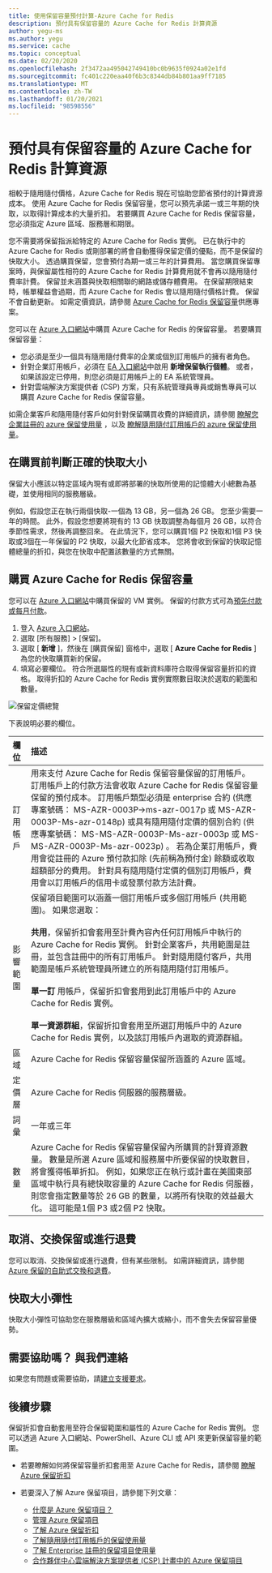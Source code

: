 ```yaml
---
title: 使用保留容量預付計算-Azure Cache for Redis
description: 預付具有保留容量的 Azure Cache for Redis 計算資源
author: yegu-ms
ms.author: yegu
ms.service: cache
ms.topic: conceptual
ms.date: 02/20/2020
ms.openlocfilehash: 2f3472aa495042749410bc0b9635f0924a02e1fd
ms.sourcegitcommit: fc401c220eaa40f6b3c8344db84b801aa9ff7185
ms.translationtype: MT
ms.contentlocale: zh-TW
ms.lasthandoff: 01/20/2021
ms.locfileid: "98598556"
---
```

# <a name="prepay-for-azure-cache-for-redis-compute-resources-with-reserved-capacity"></a>預付具有保留容量的 Azure Cache for Redis 計算資源

相較于隨用隨付價格，Azure Cache for Redis 現在可協助您節省預付的計算資源成本。 使用 Azure Cache for Redis 保留容量，您可以預先承諾一或三年期的快取，以取得計算成本的大量折扣。 若要購買 Azure Cache for Redis 保留容量，您必須指定 Azure 區域、服務層和期限。

您不需要將保留指派給特定的 Azure Cache for Redis 實例。 已在執行中的 Azure Cache for Redis 或剛部署的將會自動獲得保留定價的優點，而不是保留的快取大小。 透過購買保留，您會預付為期一或三年的計算費用。 當您購買保留專案時，與保留屬性相符的 Azure Cache for Redis 計算費用就不會再以隨用隨付費率計費。 保留並未涵蓋與快取相關聯的網路或儲存體費用。 在保留期限結束時，帳單權益會過期，而 Azure Cache for Redis 會以隨用隨付價格計費。 保留不會自動更新。 如需定價資訊，請參閱 [Azure Cache for Redis 保留容量](https://azure.microsoft.com/pricing/details/cache)供應專案。

您可以在 [Azure 入口網站](https://portal.azure.com/)中購買 Azure Cache for Redis 的保留容量。 若要購買保留容量：

* 您必須是至少一個具有隨用隨付費率的企業或個別訂用帳戶的擁有者角色。
* 針對企業訂用帳戶，必須在 [EA 入口網站](https://ea.azure.com/)中啟用 **新增保留執行個體**。 或者，如果該設定已停用，則您必須是訂用帳戶上的 EA 系統管理員。
* 針對雲端解決方案提供者 (CSP) 方案，只有系統管理員專員或銷售專員可以購買 Azure Cache for Redis 保留容量。

如需企業客戶和隨用隨付客戶如何針對保留購買收費的詳細資訊，請參閱 [瞭解您企業註冊的 azure 保留使用量](../cost-management-billing/reservations/understand-reserved-instance-usage-ea.md) ，以及 [瞭解隨用隨付訂用帳戶的 azure 保留使用量](../cost-management-billing/reservations/understand-reserved-instance-usage.md)。


## <a name="determine-the-right-cache-size-before-purchase"></a>在購買前判斷正確的快取大小

保留大小應該以特定區域內現有或即將部署的快取所使用的記憶體大小總數為基礎，並使用相同的服務層級。

例如，假設您正在執行兩個快取-一個為 13 GB，另一個為 26 GB。 您至少需要一年的時間。 此外，假設您想要將現有的 13 GB 快取調整為每個月 26 GB，以符合季節性需求，然後再調整回來。 在此情況下，您可以購買1個 P2 快取和1個 P3 快取或3個在一年保留的 P2 快取，以最大化節省成本。 您將會收到保留的快取記憶體總量的折扣，與您在快取中配置該數量的方式無關。


## <a name="buy-azure-cache-for-redis-reserved-capacity"></a>購買 Azure Cache for Redis 保留容量

您可以在 [Azure 入口網站](https://portal.azure.com/#blade/Microsoft_Azure_Reservations/CreateBlade/)中購買保留的 VM 實例。 保留的付款方式可為[預先付款或每月付款](../cost-management-billing/reservations/prepare-buy-reservation.md)。

1. 登入 [Azure 入口網站](https://portal.azure.com/)。
2. 選取 [所有服務] > [保留]。
3. 選取 [ **新增** ]，然後在 [購買保留] 窗格中，選取 [ **Azure Cache for Redis** ] 為您的快取購買新的保留。
4. 填寫必要欄位。 符合所選屬性的現有或新資料庫符合取得保留容量折扣的資格。 取得折扣的 Azure Cache for Redis 實例實際數目取決於選取的範圍和數量。


![保留定價總覽](media/cache-reserved-pricing/cache-reserved-price.png)


下表說明必要的欄位。

| 欄位 | 描述 |
| :------------ | :------- |
| 訂用帳戶   | 用來支付 Azure Cache for Redis 保留容量保留的訂用帳戶。 訂用帳戶上的付款方法會收取 Azure Cache for Redis 保留容量保留的預付成本。 訂用帳戶類型必須是 enterprise 合約 (供應專案號碼： MS-AZR-0003P->ms-azr-0017p 或 MS-AZR-0003P-Ms-azr-0148p) 或具有隨用隨付定價的個別合約 (供應專案號碼： MS-MS-AZR-0003P-Ms-azr-0003p 或 MS-MS-AZR-0003P-Ms-azr-0023p) 。 若為企業訂用帳戶，費用會從註冊的 Azure 預付款扣除 (先前稱為預付金) 餘額或收取超額部分的費用。 針對具有隨用隨付定價的個別訂用帳戶，費用會以訂用帳戶的信用卡或發票付款方法計費。
| 影響範圍 | 保留項目範圍可以涵蓋一個訂用帳戶或多個訂用帳戶 (共用範圍)。 如果您選取： </br></br> **共用**，保留折扣會套用至計費內容內任何訂用帳戶中執行的 Azure Cache for Redis 實例。 針對企業客戶，共用範圍是註冊，並包含註冊中的所有訂用帳戶。 針對隨用隨付客戶，共用範圍是帳戶系統管理員所建立的所有隨用隨付訂用帳戶。</br></br> **單一訂** 用帳戶，保留折扣會套用到此訂用帳戶中的 Azure Cache for Redis 實例。 </br></br> **單一資源群組**，保留折扣會套用至所選訂用帳戶中的 Azure Cache for Redis 實例，以及該訂用帳戶內選取的資源群組。
| 區域 | Azure Cache for Redis 保留容量保留所涵蓋的 Azure 區域。
| 定價層 | Azure Cache for Redis 伺服器的服務層級。
| 詞彙 | 一年或三年
| 數量 | Azure Cache for Redis 保留容量保留內所購買的計算資源數量。 數量是所選 Azure 區域和服務層中所要保留的快取數目，將會獲得帳單折扣。 例如，如果您正在執行或計畫在美國東部區域中執行具有總快取容量的 Azure Cache for Redis 伺服器，則您會指定數量等於 26 GB 的數量，以將所有快取的效益最大化。 這可能是1個 P3 或2個 P2 快取。

## <a name="cancel-exchange-or-refund-reservations"></a>取消、交換保留或進行退費

您可以取消、交換保留或進行退費，但有某些限制。 如需詳細資訊，請參閱 [Azure 保留的自助式交換和退費](../cost-management-billing/reservations/exchange-and-refund-azure-reservations.md)。

## <a name="cache-size-flexibility"></a>快取大小彈性

快取大小彈性可協助您在服務層級和區域內擴大或縮小，而不會失去保留容量優勢。

## <a name="need-help-contact-us"></a>需要協助嗎？ 與我們連絡

如果您有問題或需要協助，請[建立支援要求](https://portal.azure.com/#blade/Microsoft_Azure_Support/HelpAndSupportBlade/newsupportrequest)。

## <a name="next-steps"></a>後續步驟

保留折扣會自動套用至符合保留範圍和屬性的 Azure Cache for Redis 實例。 您可以透過 Azure 入口網站、PowerShell、Azure CLI 或 API 來更新保留容量的範圍。

*  若要瞭解如何將保留容量折扣套用至 Azure Cache for Redis，請參閱 [瞭解 Azure 保留折扣](../cost-management-billing/reservations/understand-azure-cache-for-redis-reservation-charges.md)

* 若要深入了解 Azure 保留項目，請參閱下列文章：

    * [什麼是 Azure 保留項目？](../cost-management-billing/reservations/save-compute-costs-reservations.md)
    * [管理 Azure 保留項目](../cost-management-billing/reservations/manage-reserved-vm-instance.md)
    * [了解 Azure 保留折扣](../cost-management-billing/reservations/understand-reservation-charges.md)
    * [了解隨用隨付訂用帳戶的保留使用量](../cost-management-billing/reservations/understand-reservation-charges-mysql.md)
    * [了解 Enterprise 註冊的保留項目使用量](../cost-management-billing/reservations/understand-reserved-instance-usage-ea.md)
    * [合作夥伴中心雲端解決方案提供者 (CSP) 計畫中的 Azure 保留項目](/partner-center/azure-reservations)